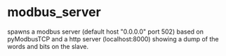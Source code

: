 # modbus_server

spawns a modbus server (default host "0.0.0.0" port 502) based on pyModbusTCP and a http server (localhost:8000) showing a dump of the words and bits on the slave.
